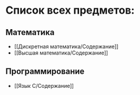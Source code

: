 # Список всех предметов:

## Математика
- [[Дискретная математика/Содержание]]
- [[Высшая математика/Содержание]]

## Программирование
- [[Язык С/Содержание]]